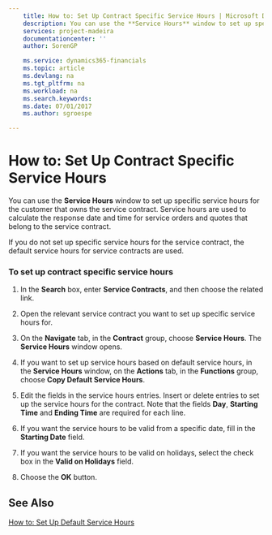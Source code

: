 ```yaml
---
    title: How to: Set Up Contract Specific Service Hours | Microsoft Docs
    description: You can use the **Service Hours** window to set up specific service hours for the customer that owns the service contract. Service hours are used to calculate the response date and time for service orders and quotes that belong to the service contract.
    services: project-madeira
    documentationcenter: ''
    author: SorenGP

    ms.service: dynamics365-financials
    ms.topic: article
    ms.devlang: na
    ms.tgt_pltfrm: na
    ms.workload: na
    ms.search.keywords:
    ms.date: 07/01/2017
    ms.author: sgroespe

---
```

# How to: Set Up Contract Specific Service Hours
You can use the **Service Hours** window to set up specific service hours for the customer that owns the service contract. Service hours are used to calculate the response date and time for service orders and quotes that belong to the service contract.  
  
 If you do not set up specific service hours for the service contract, the default service hours for service contracts are used.  
  
### To set up contract specific service hours  
  
1.  In the **Search** box, enter **Service Contracts**, and then choose the related link.  
  
2.  Open the relevant service contract you want to set up specific service hours for.  
  
3.  On the **Navigate** tab, in the **Contract** group, choose **Service Hours**. The **Service Hours** window opens.  
  
4.  If you want to set up service hours based on default service hours, in the **Service Hours** window, on the **Actions** tab, in the **Functions** group, choose **Copy Default Service Hours**.  
  
5.  Edit the fields in the service hours entries. Insert or delete entries to set up the service hours for the contract. Note that the fields **Day**, **Starting Time** and **Ending Time** are required for each line.  
  
6.  If you want the service hours to be valid from a specific date, fill in the **Starting Date** field.  
  
7.  If you want the service hours to be valid on holidays, select the check box in the **Valid on Holidays** field.  
  
8.  Choose the **OK** button.  
  
## See Also  
 [How to: Set Up Default Service Hours](../how-to-set-up-default-service-hours.md)